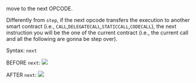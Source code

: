 move to the next OPCODE.

Differently from `step`, if the next opcode transfers the execution to another smart contract (i.e., `CALL`,`DELEGATECALL`,`STATICCALL`,`CODECALL`), the next instruction you will be the one of the current contract (i.e., the current call and all the following are gonna be step over).

Syntax: `next` 

BEFORE `next`:
![](../../imgs/next_before.png)

AFTER `next`:
![](../../imgs/next_after.png)